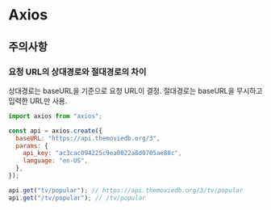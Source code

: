 # Axios

## 주의사항

### 요청 URL의 상대경로와 절대경로의 차이

상대경로는 baseURL을 기준으로 요청 URL이 결정. 절대경로는 baseURL을 무시하고 입력한 URL만 사용.

```javascript
import axios from "axios";

const api = axios.create({
  baseURL: "https://api.themoviedb.org/3",
  params: {
    api_key: "ac3cac094225c9ea0022a8d0705ae88c",
    language: "en-US",
  },
});

api.get("tv/popular"); // https://api.themoviedb.org/3/tv/popular
api.get("/tv/popular"); // /tv/popular
```
